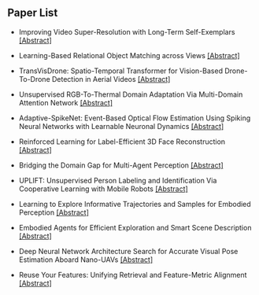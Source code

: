 ## Paper List

- Improving Video Super-Resolution with Long-Term Self-Exemplars
[[Abstract]](https://events.infovaya.com/presentation?id=92636)

- Learning-Based Relational Object Matching across Views
[[Abstract]](https://events.infovaya.com/presentation?id=92639)

- TransVisDrone: Spatio-Temporal Transformer for Vision-Based Drone-To-Drone Detection in Aerial Videos
[[Abstract]](https://events.infovaya.com/presentation?id=92642)

- Unsupervised RGB-To-Thermal Domain Adaptation Via Multi-Domain Attention Network
[[Abstract]](https://events.infovaya.com/presentation?id=92645)

- Adaptive-SpikeNet: Event-Based Optical Flow Estimation Using Spiking Neural Networks with Learnable Neuronal Dynamics
[[Abstract]](https://events.infovaya.com/presentation?id=92648)

- Reinforced Learning for Label-Efficient 3D Face Reconstruction
[[Abstract]](https://events.infovaya.com/presentation?id=92651)

- Bridging the Domain Gap for Multi-Agent Perception
[[Abstract]](https://events.infovaya.com/presentation?id=92654)

- UPLIFT: Unsupervised Person Labeling and Identification Via Cooperative Learning with Mobile Robots
[[Abstract]](https://events.infovaya.com/presentation?id=92657)

- Learning to Explore Informative Trajectories and Samples for Embodied Perception
[[Abstract]](https://events.infovaya.com/presentation?id=92660)

- Embodied Agents for Efficient Exploration and Smart Scene Description
[[Abstract]](https://events.infovaya.com/presentation?id=92663)

- Deep Neural Network Architecture Search for Accurate Visual Pose Estimation Aboard Nano-UAVs
[[Abstract]](https://events.infovaya.com/presentation?id=92666)

- Reuse Your Features: Unifying Retrieval and Feature-Metric Alignment
[[Abstract]](https://events.infovaya.com/presentation?id=92669)

